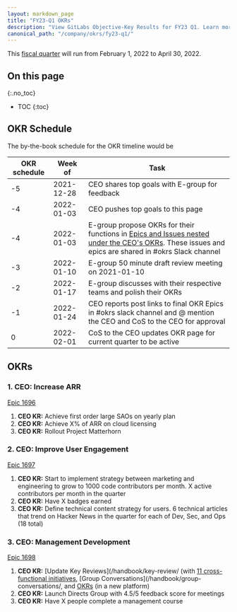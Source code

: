 ```yaml
---
layout: markdown_page
title: "FY23-Q1 OKRs"
description: "View GitLabs Objective-Key Results for FY23 Q1. Learn more here!"
canonical_path: "/company/okrs/fy23-q1/"
---
```


This [fiscal quarter](/handbook/finance/#fiscal-year) will run from February 1, 2022 to April 30, 2022.

## On this page
{:.no_toc}

- TOC
{:toc}

## OKR Schedule
The by-the-book schedule for the OKR timeline would be

| OKR schedule | Week of | Task |
| ------ | ------ | ------ |
| -5 | 2021-12-28 | CEO shares top goals with E-group for feedback |
| -4 | 2022-01-03 | CEO pushes top goals to this page |
| -4 | 2022-01-03 | E-group propose OKRs for their functions in [Epics and Issues nested under the CEO's OKRs](/company/okrs/#executives-propose-okrs-for-their-functions). These issues and epics are shared in #okrs Slack channel |
| -3 | 2022-01-10 | E-group 50 minute draft review meeting on 2021-01-10 |
| -2 | 2022-01-17 | E-group discusses with their respective teams and polish their OKRs |
| -1 | 2022-01-24 | CEO reports post links to final OKR Epics in #okrs slack channel and @ mention the CEO and CoS to the CEO for approval |
| 0  | 2022-02-01 | CoS to the CEO updates OKR page for current quarter to be active |


## OKRs

### 1. CEO: Increase ARR
[Epic 1696](https://gitlab.com/groups/gitlab-com/-/epics/1696)
   1. **CEO KR:** Achieve first order large SAOs on yearly plan
   1. **CEO KR:** Achieve X% of ARR on cloud licensing
   1. **CEO KR:** Rollout Project Matterhorn

### 2. CEO: Improve User Engagement
[Epic 1697](https://gitlab.com/groups/gitlab-com/-/epics/1697)
   1. **CEO KR:** Start to implement strategy between marketing and engineering to grow to 1000 code contributors per month. X active contributors per month in the quarter
   1. **CEO KR:** Have X badges earned
   1. **CEO KR:** Define technical content strategy for users. 6 technical articles that trend on Hacker News in the quarter for each of Dev, Sec, and Ops (18 total)

### 3. CEO: Management Development
[Epic 1698](https://gitlab.com/groups/gitlab-com/-/epics/1698)
   1. **CEO KR:** [Update Key Reviews](/handbook/key-review/ (with [11 cross-functional initiatives](https://about.gitlab.com/company/team/structure/working-groups/#11-cross-functional-initiatives), [Group Conversations](/handbook/group-conversations/, and [OKRs](/company/okrs/) (in a new platform)
   1. **CEO KR:** Launch Directs Group with 4.5/5 feedback score for meetings
   1. **CEO KR:** Have X people complete a management course



